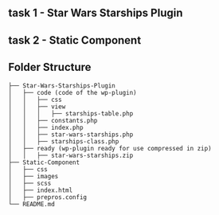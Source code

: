 ## task 1 - Star Wars Starships Plugin
## task 2 - Static Component


## Folder Structure

```
├── Star-Wars-Starships-Plugin
│   ├── code (code of the wp-plugin)
│   │   ├── css
│   │   ├── view
│   │   │   ├── starships-table.php
│   │   ├── constants.php
│   │   ├── index.php
│   │   ├── star-wars-starships.php
│   │   ├── starships-class.php
│   ├── ready (wp-plugin ready for use compressed in zip)
│   │   ├── star-wars-starships.zip
├── Static-Component
│   ├── css
│   ├── images
│   ├── scss 
│   ├── index.html
│   ├── prepros.config
└── README.md 
```